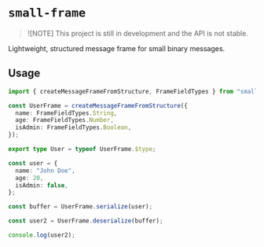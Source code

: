 # `small-frame`

> ![NOTE]
> This project is still in development and the API is not stable.

Lightweight, structured message frame for small binary messages.

## Usage

```ts
import { createMessageFrameFromStructure, FrameFieldTypes } from "small-frame";

const UserFrame = createMessageFrameFromStructure({
  name: FrameFieldTypes.String,
  age: FrameFieldTypes.Number,
  isAdmin: FrameFieldTypes.Boolean,
});

export type User = typeof UserFrame.$type;

const user = {
  name: "John Doe",
  age: 20,
  isAdmin: false,
};

const buffer = UserFrame.serialize(user);

const user2 = UserFrame.deserialize(buffer);

console.log(user2);
```
